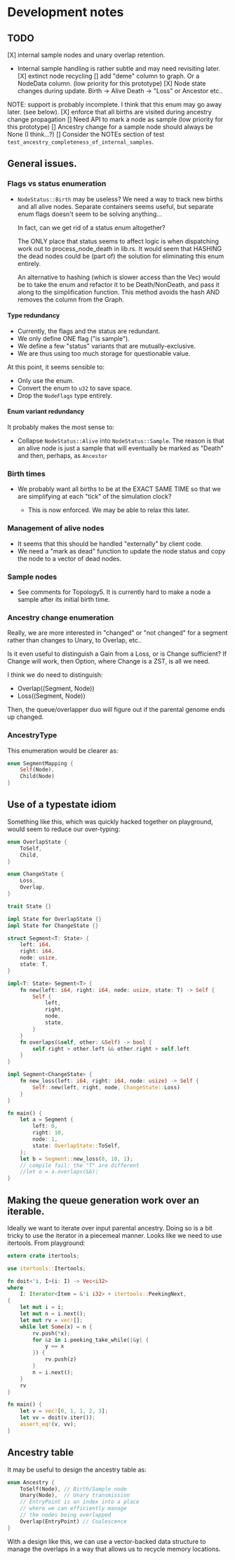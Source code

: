 # Development notes

## TODO

[X] internal sample nodes and unary overlap retention.
   * Internal sample handling is rather subtle
     and may need revisiting later.
[X] extinct node recycling
[] add "deme" column to graph.  Or a NodeData column.
   (low priority for this prototype)
[X] Node state changes during update.
   Birth -> Alive
   Death -> "Loss" or Ancestor
   etc..

   NOTE: support is probably incomplete.
   I think that this enum may go away later.
   (see below).
[X] enforce that all births are visited during
   ancestry change propagation
[] Need API to mark a node as sample
   (low priority for this prototype)
[] Ancestry change for a sample node
   should always be None (I think...?)
[] Consider the NOTEs section of test `test_ancestry_completeness_of_internal_samples`.

## General issues.

### Flags vs status enumeration

* `NodeStatus::Birth` may be useless?
   We need a way to track new births and
   all alive nodes.  Separate containers
   seems useful, but separate enum flags doesn't
   seem to be solving anything...

   In fact, can we get rid of a status enum altogether?

   The ONLY place that status seems to affect logic
   is when dispatching work out to process_node_death in lib.rs. 
   It would seem that HASHING the dead nodes could be (part of)
   the solution for eliminating this enum entirely.

   An alternative to hashing (which is slower access than the Vec)
   would be to take the enum and refactor it to be Death/NonDeath,
   and pass it along to the simplification function.
   This method avoids the hash AND removes the column from the
   Graph.

#### Type redundancy

* Currently, the flags and the status are redundant.
* We only define ONE flag ("is sample").
* We define a few "status" variants that are mutually-exclusive.
* We are thus using too much storage for questionable value.

At this point, it seems sensible to:

* Only use the enum.
* Convert the enum to `u32` to save space.
* Drop the `NodeFlags` type entirely.

#### Enum variant redundancy

It probably makes the most sense to:

* Collapse `NodeStatus::Alive` into `NodeStatus::Sample`.
  The reason is that an alive node is just a sample
  that will eventually be marked as "Death" and then,
  perhaps, as `Ancestor`

### Birth times

* We probably want all births to be at the EXACT SAME TIME
so that we are simplifying at each "tick" of the simulation clock?

  - This is now enforced.  We may be able to relax this later.

### Management of alive nodes

* It seems that this should be handled "externally" by client code.
* We need a "mark as dead" function to update the node status and copy
  the node to a vector of dead nodes.

### Sample nodes

* See comments for Topology5. It is currently hard to make a node
  a sample after its initial birth time.

### Ancestry change enumeration

Really, we are more interested in "changed" or "not changed"
for a segment rather than changes to Unary, to Overlap, etc..

Is it even useful to distinguish a Gain from a Loss, or is
Change sufficient?  If Change will work, then Option<Change>, where
Change is a ZST, is all we need.

I think we do need to distinguish:

* Overlap((Segment, Node))
* Loss((Segment, Node))

Then, the queue/overlapper duo will figure out
if the parental genome ends up changed.

### AncestryType

This enumeration would be clearer as:

```rust
enum SegmentMapping {
    Self(Node),
    Child(Node)
}
```

## Use of a typestate idiom

Something like this, which was quickly hacked together
on playground, would seem to reduce our over-typing:

```rust
enum OverlapState {
    ToSelf,
    Child,
}

enum ChangeState {
    Loss,
    Overlap,
}

trait State {}

impl State for OverlapState {}
impl State for ChangeState {}

struct Segment<T: State> {
    left: i64,
    right: i64,
    node: usize,
    state: T,
}

impl<T: State> Segment<T> {
    fn new(left: i64, right: i64, node: usize, state: T) -> Self {
        Self {
            left,
            right,
            node,
            state,
        }
    }
    fn overlaps(&self, other: &Self) -> bool {
        self.right > other.left && other.right > self.left
    }
}

impl Segment<ChangeState> {
    fn new_loss(left: i64, right: i64, node: usize) -> Self {
        Self::new(left, right, node, ChangeState::Loss)
    }
}

fn main() {
    let a = Segment {
        left: 0,
        right: 10,
        node: 1,
        state: OverlapState::ToSelf,
    };
    let b = Segment::new_loss(0, 10, 1);
    // compile fail: the "T" are different
    //let o = a.overlaps(&b);
}
```

## Making the queue generation work over an iterable.

Ideally we want to iterate over input parental ancestry.
Doing so is a bit tricky to use the iterator in a piecemeal manner.
Looks like we need to use itertools.
From playground:

```rust
extern crate itertools;

use itertools::Itertools;

fn doit<'i, I>(i: I) -> Vec<i32>
where
    I: Iterator<Item = &'i i32> + itertools::PeekingNext,
{
    let mut i = i;
    let mut n = i.next();
    let mut rv = vec![];
    while let Some(x) = n {
        rv.push(*x);
        for &z in i.peeking_take_while(|&y| {
            y == x
        }) {
            rv.push(z)
        }
        n = i.next();
    }
    rv
}

fn main() {
    let v = vec![0, 1, 1, 2, 3];
    let vv = doit(v.iter());
    assert_eq!(v, vv);
}
```

## Ancestry table

It may be useful to design the ancestry table as:

```rust
enum Ancestry {
    ToSelf(Node), // Birth/Sample node
    Unary(Node),  // Unary transmission
    // EntryPoint is an index into a place
    // where we can efficiently manage
    // the nodes being overlapped
    Overlap(EntryPoint) // Coalescence
}
```

With a design like this, we can use a vector-backed
data structure to manage the overlaps in a way
that allows us to recycle memory locations.
